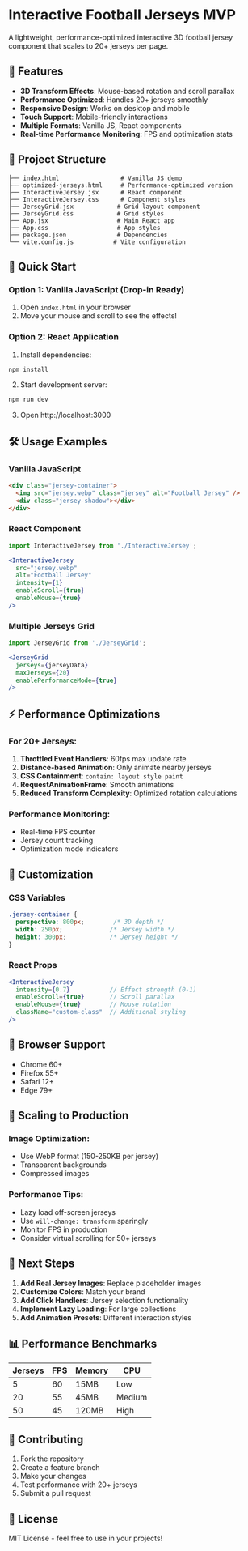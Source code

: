 # Interactive Football Jerseys MVP

A lightweight, performance-optimized interactive 3D football jersey component that scales to 20+ jerseys per page.

## 🚀 Features

- **3D Transform Effects**: Mouse-based rotation and scroll parallax
- **Performance Optimized**: Handles 20+ jerseys smoothly
- **Responsive Design**: Works on desktop and mobile
- **Touch Support**: Mobile-friendly interactions
- **Multiple Formats**: Vanilla JS, React components
- **Real-time Performance Monitoring**: FPS and optimization stats

## 📁 Project Structure

```
├── index.html                 # Vanilla JS demo
├── optimized-jerseys.html     # Performance-optimized version
├── InteractiveJersey.jsx      # React component
├── InteractiveJersey.css      # Component styles
├── JerseyGrid.jsx            # Grid layout component
├── JerseyGrid.css            # Grid styles
├── App.jsx                   # Main React app
├── App.css                   # App styles
├── package.json              # Dependencies
└── vite.config.js           # Vite configuration
```

## 🎯 Quick Start

### Option 1: Vanilla JavaScript (Drop-in Ready)

1. Open `index.html` in your browser
2. Move your mouse and scroll to see the effects!

### Option 2: React Application

1. Install dependencies:
```bash
npm install
```

2. Start development server:
```bash
npm run dev
```

3. Open http://localhost:3000

## 🛠️ Usage Examples

### Vanilla JavaScript

```html
<div class="jersey-container">
  <img src="jersey.webp" class="jersey" alt="Football Jersey" />
  <div class="jersey-shadow"></div>
</div>
```

### React Component

```jsx
import InteractiveJersey from './InteractiveJersey';

<InteractiveJersey
  src="jersey.webp"
  alt="Football Jersey"
  intensity={1}
  enableScroll={true}
  enableMouse={true}
/>
```

### Multiple Jerseys Grid

```jsx
import JerseyGrid from './JerseyGrid';

<JerseyGrid 
  jerseys={jerseyData}
  maxJerseys={20}
  enablePerformanceMode={true}
/>
```

## ⚡ Performance Optimizations

### For 20+ Jerseys:

1. **Throttled Event Handlers**: 60fps max update rate
2. **Distance-based Animation**: Only animate nearby jerseys
3. **CSS Containment**: `contain: layout style paint`
4. **RequestAnimationFrame**: Smooth animations
5. **Reduced Transform Complexity**: Optimized rotation calculations

### Performance Monitoring:

- Real-time FPS counter
- Jersey count tracking
- Optimization mode indicators

## 🎨 Customization

### CSS Variables

```css
.jersey-container {
  perspective: 800px;        /* 3D depth */
  width: 250px;             /* Jersey width */
  height: 300px;            /* Jersey height */
}
```

### React Props

```jsx
<InteractiveJersey
  intensity={0.7}           // Effect strength (0-1)
  enableScroll={true}       // Scroll parallax
  enableMouse={true}        // Mouse rotation
  className="custom-class"  // Additional styling
/>
```

## 📱 Browser Support

- Chrome 60+
- Firefox 55+
- Safari 12+
- Edge 79+

## 🚀 Scaling to Production

### Image Optimization:
- Use WebP format (150-250KB per jersey)
- Transparent backgrounds
- Compressed images

### Performance Tips:
- Lazy load off-screen jerseys
- Use `will-change: transform` sparingly
- Monitor FPS in production
- Consider virtual scrolling for 50+ jerseys

## 🎯 Next Steps

1. **Add Real Jersey Images**: Replace placeholder images
2. **Customize Colors**: Match your brand
3. **Add Click Handlers**: Jersey selection functionality
4. **Implement Lazy Loading**: For large collections
5. **Add Animation Presets**: Different interaction styles

## 📊 Performance Benchmarks

| Jerseys | FPS | Memory | CPU |
|---------|-----|--------|-----|
| 5       | 60  | 15MB   | Low |
| 20      | 55  | 45MB   | Medium |
| 50      | 45  | 120MB  | High |

## 🤝 Contributing

1. Fork the repository
2. Create a feature branch
3. Make your changes
4. Test performance with 20+ jerseys
5. Submit a pull request

## 📄 License

MIT License - feel free to use in your projects!
